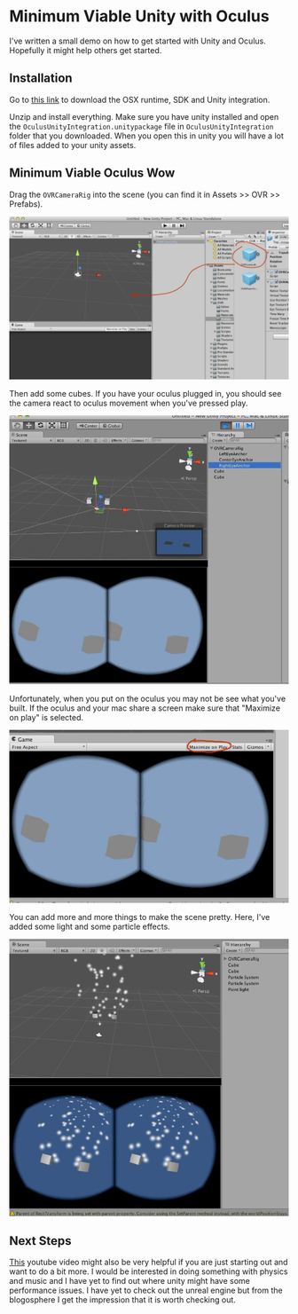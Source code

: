 # Minimum Viable Unity with Oculus

I've written a small demo on how to get started with Unity and Oculus. Hopefully it might help others get started. 

## Installation

Go to [this link](https://developer.oculus.com/downloads/) to download the OSX runtime, SDK and Unity integration. 

Unzip and install everything. Make sure you have unity installed and open the ```OculusUnityIntegration.unitypackage``` file in ```OculusUnityIntegration``` folder that you downloaded. When you open this in unity you will have a lot of files added to your unity assets. 

## Minimum Viable Oculus Wow

Drag the ```OVRCameraRig``` into the scene (you can find it in Assets >> OVR >> Prefabs). 

![Alt text](../img/unityoc1.png "Optional title")

Then add some cubes. If you have your oculus plugged in, you should see the camera react to oculus movement when you've pressed play. 

![Alt text](../img/unityoc2.png "Optional title")

Unfortunately, when you put on the oculus you may not be see what you've built. If the oculus and your mac share a screen make sure that "Maximize on play" is selected.

![Alt text](../img/unityoc3.png "Optional title")

You can add more and more things to make the scene pretty. Here, I've added some light and some particle effects. 

![Alt text](../img/unityoc4.png "Optional title")

## Next Steps

[This](https://www.youtube.com/watch?v=7kuQYcIYPvQ) youtube video might also be very helpful if you are just starting out and want to do a bit more. I would be interested in doing something with physics and music and I have yet to find out where unity might have some performance issues. I have yet to check out the unreal engine but from the blogosphere I get the impression that it is worth checking out. 
